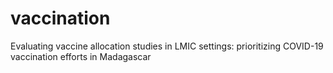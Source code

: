 # vaccination
Evaluating vaccine allocation studies in LMIC settings: prioritizing COVID-19 vaccination efforts in Madagascar
